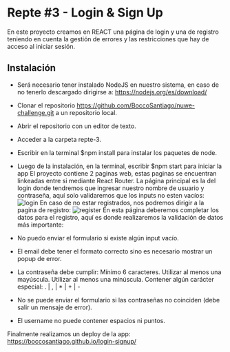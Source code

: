 # Repte #3 - Login & Sign Up
En este proyecto creamos en REACT una página de login y una de registro teniendo en cuenta la gestión de errores y las restricciones que hay de acceso al iniciar sesión.
## Instalación
* Será necesario tener instalado NodeJS en nuestro sistema, en caso de no tenerlo descargado dirigirse a: https://nodejs.org/es/download/ 
* Clonar el repositorio https://github.com/BoccoSantiago/nuwe-challenge.git a un repositorio local.
* Abrir el repositorio con un editor de texto.
* Acceder a la carpeta repte-3.
* Escribir en la terminal $npm install para instalar los paquetes de node.
* Luego de la instalación, en la terminal, escribir $npm start para iniciar la app
El proyecto contiene 2 paginas web, estas paginas se encuentran linkeadas entre si mediante React Router.
La página principal es la del login donde tendremos que ingresar nuestro nombre de usuario y contraseña, aquí solo validaremos que los inputs no esten vacíos:
![login](https://user-images.githubusercontent.com/104364320/179394988-761e28a6-c2cf-4a8e-b9cf-f2431851ed93.JPG)
En caso de no estar registrados, nos podremos dirigir a la pagina de registro:
![register](https://user-images.githubusercontent.com/104364320/179395019-1ccffcd6-f256-4cc9-bec6-b8b60395e96c.JPG)
En esta página deberemos completar los datos para el registro, aquí es donde realizaremos la validación de datos más importante:
* No puedo enviar el formulario si existe algún input vacío.
* El email debe tener el formato correcto sino es necesario mostrar un popup de error.
* La contraseña debe cumplir:
Mínimo 6 caracteres.
Utilizar al menos una mayúscula.
Utilizar al menos una minúscula.
Contener algún carácter especial: . | , | * | + | -
* No se puede enviar el formulario si las contraseñas no coinciden (debe salir un mensaje de error).

* El username no puede contener espacios ni puntos.

Finalmente realizamos un deploy de la app: https://boccosantiago.github.io/login-signup/
